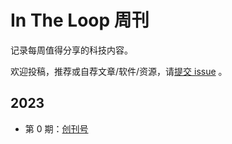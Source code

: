 # In The Loop 周刊

记录每周值得分享的科技内容。

欢迎投稿，推荐或自荐文章/软件/资源，请[提交 issue](https://github.com/houminz/weekly/issues) 。

## 2023

- 第 0 期：[创刊号](docs/issue-0.md)
